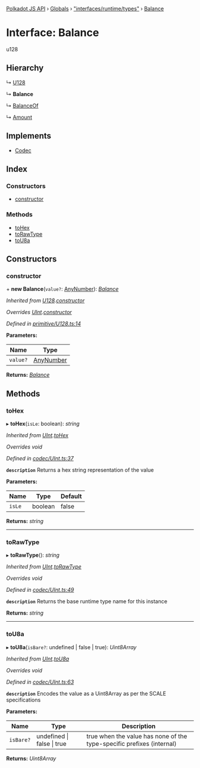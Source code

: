 [Polkadot JS API](../README.md) › [Globals](../globals.md) › ["interfaces/runtime/types"](../modules/_interfaces_runtime_types_.md) › [Balance](_interfaces_runtime_types_.balance.md)

# Interface: Balance

u128

## Hierarchy

  ↳ [U128](../classes/_primitive_u128_.u128.md)

  ↳ **Balance**

  ↳ [BalanceOf](_interfaces_runtime_types_.balanceof.md)

  ↳ [Amount](_interfaces_deprecated_types_.amount.md)

## Implements

* [Codec](_types_.codec.md)

## Index

### Constructors

* [constructor](_interfaces_runtime_types_.balance.md#constructor)

### Methods

* [toHex](_interfaces_runtime_types_.balance.md#tohex)
* [toRawType](_interfaces_runtime_types_.balance.md#torawtype)
* [toU8a](_interfaces_runtime_types_.balance.md#tou8a)

## Constructors

###  constructor

\+ **new Balance**(`value?`: [AnyNumber](../modules/_types_.md#anynumber)): *[Balance](_interfaces_runtime_types_.balance.md)*

*Inherited from [U128](../classes/_primitive_u128_.u128.md).[constructor](../classes/_primitive_u128_.u128.md#constructor)*

*Overrides [UInt](../classes/_codec_uint_.uint.md).[constructor](../classes/_codec_uint_.uint.md#constructor)*

*Defined in [primitive/U128.ts:14](https://github.com/polkadot-js/api/blob/41cf32c808/packages/types/src/primitive/U128.ts#L14)*

**Parameters:**

Name | Type |
------ | ------ |
`value?` | [AnyNumber](../modules/_types_.md#anynumber) |

**Returns:** *[Balance](_interfaces_runtime_types_.balance.md)*

## Methods

###  toHex

▸ **toHex**(`isLe`: boolean): *string*

*Inherited from [UInt](../classes/_codec_uint_.uint.md).[toHex](../classes/_codec_uint_.uint.md#tohex)*

*Overrides void*

*Defined in [codec/UInt.ts:37](https://github.com/polkadot-js/api/blob/41cf32c808/packages/types/src/codec/UInt.ts#L37)*

**`description`** Returns a hex string representation of the value

**Parameters:**

Name | Type | Default |
------ | ------ | ------ |
`isLe` | boolean | false |

**Returns:** *string*

___

###  toRawType

▸ **toRawType**(): *string*

*Inherited from [UInt](../classes/_codec_uint_.uint.md).[toRawType](../classes/_codec_uint_.uint.md#torawtype)*

*Overrides void*

*Defined in [codec/UInt.ts:49](https://github.com/polkadot-js/api/blob/41cf32c808/packages/types/src/codec/UInt.ts#L49)*

**`description`** Returns the base runtime type name for this instance

**Returns:** *string*

___

###  toU8a

▸ **toU8a**(`isBare?`: undefined | false | true): *Uint8Array*

*Inherited from [UInt](../classes/_codec_uint_.uint.md).[toU8a](../classes/_codec_uint_.uint.md#tou8a)*

*Overrides void*

*Defined in [codec/UInt.ts:63](https://github.com/polkadot-js/api/blob/41cf32c808/packages/types/src/codec/UInt.ts#L63)*

**`description`** Encodes the value as a Uint8Array as per the SCALE specifications

**Parameters:**

Name | Type | Description |
------ | ------ | ------ |
`isBare?` | undefined &#124; false &#124; true | true when the value has none of the type-specific prefixes (internal)  |

**Returns:** *Uint8Array*
